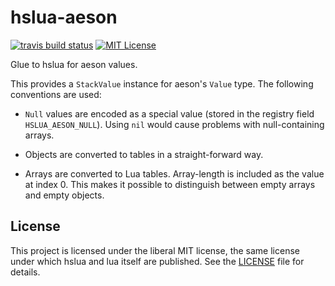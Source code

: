 hslua-aeson
===========

[![travis build status]](https://travis-ci.org/hslua/hslua-aeson)
[![MIT License]](./LICENSE)


Glue to hslua for aeson values.

This provides a `StackValue` instance for aeson's `Value` type. The following
conventions are used:

- `Null` values are encoded as a special value (stored in the registry field
  `HSLUA_AESON_NULL`). Using `nil` would cause problems with null-containing
  arrays.

- Objects are converted to tables in a straight-forward way.

- Arrays are converted to Lua tables. Array-length is included as the value at
  index 0. This makes it possible to distinguish between empty arrays and empty
  objects.


License
-------

This project is licensed under the liberal MIT license, the same license under
which hslua and lua itself are published. See the [LICENSE](./LICENSE) file for
details.

[travis build status]: https://img.shields.io/travis/hslua/hslua-aeson/master.svg?style=flat-square
[MIT License]: https://img.shields.io/github/license/hslua/hslua-aeson.svg?style=flat-square
